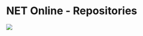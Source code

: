 # NET Online - Repositories

![](https://i.ibb.co/d5gjNp9/S-T-A-L-K-E-R-Clear-Sky-Screenshot-2024-05-28-18-21-52-44.png)
